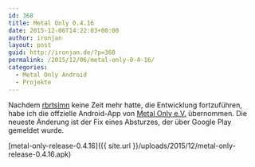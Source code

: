 ```yaml
---
id: 368
title: Metal Only 0.4.16
date: 2015-12-06T14:22:03+00:00
author: ironjan
layout: post
guid: http://ironjan.de/?p=368
permalink: /2015/12/06/metal-only-0-4-16/
categories:
  - Metal Only Android
  - Projekte
---
```

Nachdem [rbrtslmn](https://github.com/rbrtslmn) keine Zeit mehr hatte, die Entwicklung fortzuführen, habe ich die offzielle Android-App von [Metal Only e.V.](http://metal-only.de/) übernommen. Die neueste Änderung ist der Fix eines Absturzes, der über Google Play gemeldet wurde.

[metal-only-release-0.4.16]({{ site.url }}/uploads/2015/12/metal-only-release-0.4.16.apk)